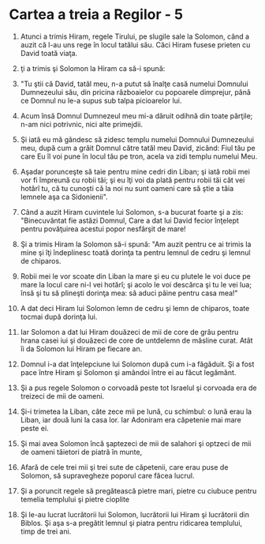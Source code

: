 # Cartea a treia a Regilor - 5

1. Atunci a trimis Hiram, regele Tirului, pe slugile sale la Solomon, când a auzit că l-au uns rege în locul tatălui său. Căci Hiram fusese prieten cu David toată viaţa. 

2. ţi a trimis şi Solomon la Hiram ca să-i spună: 

3. "Tu ştii că David, tatăl meu, n-a putut să înalţe casă numelui Domnului Dumnezeului său, din pricina războaielor cu popoarele dimprejur, până ce Domnul nu le-a supus sub talpa picioarelor lui. 

4. Acum însă Domnul Dumnezeul meu mi-a dăruit odihnă din toate părţile; n-am nici potrivnic, nici alte primejdii. 

5. Şi iată eu mă gândesc să zidesc templu numelui Domnului Dumnezeului meu, după cum a grăit Domnul către tatăl meu David, zicând: Fiul tău pe care Eu îl voi pune în locul tău pe tron, acela va zidi templu numelui Meu. 

6. Aşadar porunceşte să taie pentru mine cedri din Liban; şi iată robii mei vor fi împreună cu robii tăi; şi eu îţi voi da plată pentru robii tăi cât vei hotărî tu, că tu cunoşti că la noi nu sunt oameni care să ştie a tăia lemnele aşa ca Sidonienii". 

7. Când a auzit Hiram cuvintele lui Solomon, s-a bucurat foarte şi a zis: "Binecuvântat fie astăzi Domnul, Care a dat lui David fecior înţelept pentru povăţuirea acestui popor nesfârşit de mare! 

8. Şi a trimis Hiram la Solomon să-i spună: "Am auzit pentru ce ai trimis la mine şi îţi îndeplinesc toată dorinţa ta pentru lemnul de cedru şi lemnul de chiparos. 

9. Robii mei le vor scoate din Liban la mare şi eu cu plutele le voi duce pe mare la locul care ni-l vei hotărî; şi acolo le voi descărca şi tu le vei lua; însă şi tu să plineşti dorinţa mea: să aduci pâine pentru casa mea!" 

10. A dat deci Hiram lui Solomon lemn de cedru şi lemn de chiparos, toate tocmai după dorinţa lui. 

11. Iar Solomon a dat lui Hiram douăzeci de mii de core de grâu pentru hrana casei iui şi douăzeci de core de untdelemn de măsline curat. Atât îi da Solomon lui Hiram pe fiecare an. 

12. Domnul i-a dat înţelepciune lui Solomon după cum i-a făgăduit. Şi a fost pace între Hiram şi Solomon şi amândoi între ei au făcut legământ. 

13. Şi a pus regele Solomon o corvoadă peste tot Israelul şi corvoada era de treizeci de mii de oameni. 

14. Şi-i trimetea la Liban, câte zece mii pe lună, cu schimbul: o lună erau la Liban, iar două luni la casa lor. Iar Adoniram era căpetenie mai mare peste ei. 

15. Şi mai avea Solomon încă şaptezeci de mii de salahori şi optzeci de mii de oameni tăietori de piatră în munte, 

16. Afară de cele trei mii şi trei sute de căpetenii, care erau puse de Solomon, să supravegheze poporul care făcea lucrul. 

17. Şi a poruncit regele să pregătească pietre mari, pietre cu ciubuce pentru temelia templului şi pietre cioplite 

18. Şi le-au lucrat lucrătorii lui Solomon, lucrătorii lui Hiram şi lucrătorii din Biblos. Şi aşa s-a pregătit lemnul şi piatra pentru ridicarea templului, timp de trei ani. 

